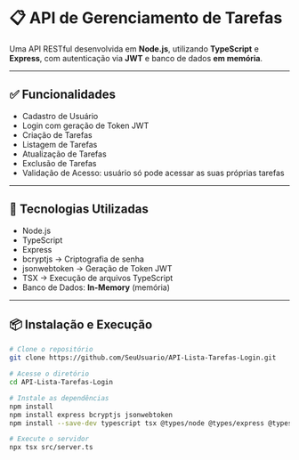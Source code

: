 # 📋 API de Gerenciamento de Tarefas

Uma API RESTful desenvolvida em **Node.js**, utilizando **TypeScript** e **Express**, com autenticação via **JWT** e banco de dados **em memória**.

---

## ✅ Funcionalidades

- Cadastro de Usuário
- Login com geração de Token JWT
- Criação de Tarefas
- Listagem de Tarefas
- Atualização de Tarefas
- Exclusão de Tarefas
- Validação de Acesso: usuário só pode acessar as suas próprias tarefas

---

## 🚀 Tecnologias Utilizadas

- Node.js
- TypeScript
- Express
- bcryptjs → Criptografia de senha
- jsonwebtoken → Geração de Token JWT
- TSX → Execução de arquivos TypeScript
- Banco de Dados: **In-Memory** (memória)

---

## 📦 Instalação e Execução

```bash
# Clone o repositório
git clone https://github.com/SeuUsuario/API-Lista-Tarefas-Login.git

# Acesse o diretório
cd API-Lista-Tarefas-Login

# Instale as dependências
npm install
npm install express bcryptjs jsonwebtoken
npm install --save-dev typescript tsx @types/node @types/express @types/bcryptjs @types/jsonwebtoken

# Execute o servidor
npx tsx src/server.ts


